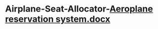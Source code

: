 # Airplane-Seat-Allocator-[Aeroplane reservation system.docx](https://github.com/Vksharma07/Airplane-Seat-Allocator-/files/9462410/Aeroplane.reservation.system.docx)
